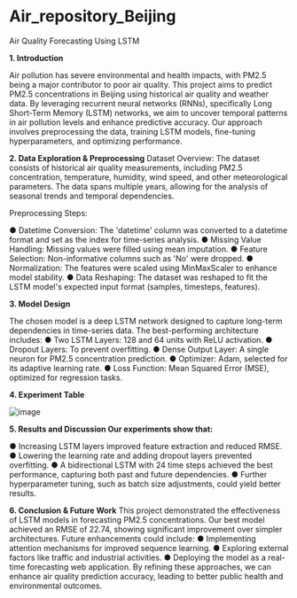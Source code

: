 # Air_repository_Beijing



Air Quality Forecasting Using LSTM


**1. Introduction**

Air pollution has severe environmental and health impacts, with PM2.5 being a major contributor to poor air quality. This project aims to predict PM2.5 concentrations in Beijing using historical air quality and weather data. By leveraging recurrent neural networks (RNNs), specifically Long Short-Term Memory (LSTM) networks, we aim to uncover temporal patterns in air pollution levels and enhance predictive accuracy. Our approach involves preprocessing the data, training LSTM models, fine-tuning hyperparameters, and optimizing performance.


**2. Data Exploration & Preprocessing**
Dataset Overview:
The dataset consists of historical air quality measurements, including PM2.5 concentration, temperature, humidity, wind speed, and other meteorological parameters. The data spans multiple years, allowing for the analysis of seasonal trends and temporal dependencies.

Preprocessing Steps:

●	Datetime Conversion: The 'datetime' column was converted to a datetime format and set as the index for time-series analysis.
●	Missing Value Handling: Missing values were filled using mean imputation.
●	Feature Selection: Non-informative columns such as 'No' were dropped.
●	Normalization: The features were scaled using MinMaxScaler to enhance model stability.
●	Data Reshaping: The dataset was reshaped to fit the LSTM model's expected input format (samples, timesteps, features).


**3. Model Design**


The chosen model is a deep LSTM network designed to capture long-term dependencies in time-series data. The best-performing architecture includes:
●	Two LSTM Layers: 128 and 64 units with ReLU activation.
●	Dropout Layers: To prevent overfitting.
●	Dense Output Layer: A single neuron for PM2.5 concentration prediction.
●	Optimizer: Adam, selected for its adaptive learning rate.
●	Loss Function: Mean Squared Error (MSE), optimized for regression tasks.


**4. Experiment Table**

![image](https://github.com/user-attachments/assets/63156918-5931-4c1c-b53a-a51d1d7ca979)



**5. Results and Discussion
Our experiments show that:**


●	Increasing LSTM layers improved feature extraction and reduced RMSE.
●	Lowering the learning rate and adding dropout layers prevented overfitting.
●	A bidirectional LSTM with 24 time steps achieved the best performance, capturing both past and future dependencies.
●	Further hyperparameter tuning, such as batch size adjustments, could yield better results.


**6. Conclusion & Future Work**
This project demonstrated the effectiveness of LSTM models in forecasting PM2.5 concentrations. Our best model achieved an RMSE of 22.74, showing significant improvement over simpler architectures. Future enhancements could include:
●	Implementing attention mechanisms for improved sequence learning.
●	Exploring external factors like traffic and industrial activities.
●	Deploying the model as a real-time forecasting web application.
By refining these approaches, we can enhance air quality prediction accuracy, leading to better public health and environmental outcomes.

